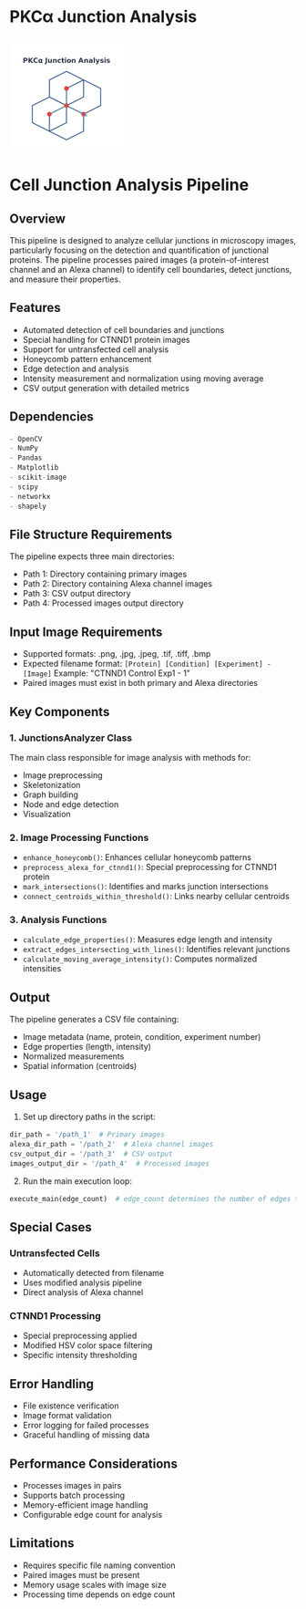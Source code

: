 # PKCα Junction Analysis
<img src="/figures/pkca-junction-analysis-logo.png" width="200" alt="PKCα Junction Analysis Logo">

# Cell Junction Analysis Pipeline

## Overview
This pipeline is designed to analyze cellular junctions in microscopy images, particularly focusing on the detection and quantification of junctional proteins. The pipeline processes paired images (a protein-of-interest channel and an Alexa channel) to identify cell boundaries, detect junctions, and measure their properties.

## Features
- Automated detection of cell boundaries and junctions
- Special handling for CTNND1 protein images
- Support for untransfected cell analysis
- Honeycomb pattern enhancement
- Edge detection and analysis
- Intensity measurement and normalization using moving average
- CSV output generation with detailed metrics

## Dependencies
```python
- OpenCV
- NumPy
- Pandas
- Matplotlib
- scikit-image
- scipy
- networkx
- shapely
```

## File Structure Requirements
The pipeline expects three main directories:
- Path 1: Directory containing primary images
- Path 2: Directory containing Alexa channel images
- Path 3: CSV output directory
- Path 4: Processed images output directory

## Input Image Requirements
- Supported formats: .png, .jpg, .jpeg, .tif, .tiff, .bmp
- Expected filename format: `[Protein] [Condition] [Experiment] - [Image]`
  Example: "CTNND1 Control Exp1 - 1"
- Paired images must exist in both primary and Alexa directories

## Key Components

### 1. JunctionsAnalyzer Class
The main class responsible for image analysis with methods for:
- Image preprocessing
- Skeletonization
- Graph building
- Node and edge detection
- Visualization

### 2. Image Processing Functions
- `enhance_honeycomb()`: Enhances cellular honeycomb patterns
- `preprocess_alexa_for_ctnnd1()`: Special preprocessing for CTNND1 protein
- `mark_intersections()`: Identifies and marks junction intersections
- `connect_centroids_within_threshold()`: Links nearby cellular centroids

### 3. Analysis Functions
- `calculate_edge_properties()`: Measures edge length and intensity
- `extract_edges_intersecting_with_lines()`: Identifies relevant junctions
- `calculate_moving_average_intensity()`: Computes normalized intensities

## Output
The pipeline generates a CSV file containing:
- Image metadata (name, protein, condition, experiment number)
- Edge properties (length, intensity)
- Normalized measurements
- Spatial information (centroids)

## Usage

1. Set up directory paths in the script:
```python
dir_path = '/path_1'  # Primary images
alexa_dir_path = '/path_2'  # Alexa channel images
csv_output_dir = '/path_3'  # CSV output
images_output_dir = '/path_4'  # Processed images
```

2. Run the main execution loop:
```python
execute_main(edge_count)  # edge_count determines the number of edges to analyze
```

## Special Cases

### Untransfected Cells
- Automatically detected from filename
- Uses modified analysis pipeline
- Direct analysis of Alexa channel

### CTNND1 Processing
- Special preprocessing applied
- Modified HSV color space filtering
- Specific intensity thresholding

## Error Handling
- File existence verification
- Image format validation
- Error logging for failed processes
- Graceful handling of missing data

## Performance Considerations
- Processes images in pairs
- Supports batch processing
- Memory-efficient image handling
- Configurable edge count for analysis

## Limitations
- Requires specific file naming convention
- Paired images must be present
- Memory usage scales with image size
- Processing time depends on edge count

